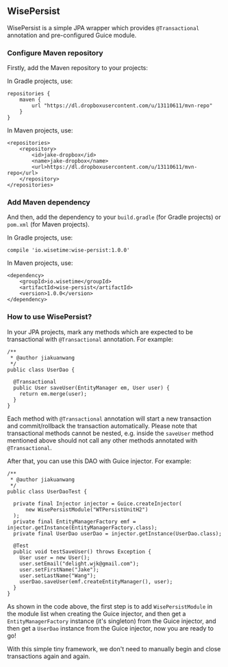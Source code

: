 ## WisePersist

WisePersist is a simple JPA wrapper which provides `@Transactional` annotation and pre-configured
Guice module.


### Configure Maven repository

Firstly, add the Maven repository to your projects:

In Gradle projects, use:

```
repositories {
    maven {
        url "https://dl.dropboxusercontent.com/u/13110611/mvn-repo"
    }
}
```

In Maven projects, use:

```
<repositories>
    <repository>
        <id>jake-dropbox</id>
        <name>jake-dropbox</name>
        <url>https://dl.dropboxusercontent.com/u/13110611/mvn-repo</url>
    </repository>
</repositories>
```

### Add Maven dependency

And then, add the dependency to your `build.gradle` (for Gradle projects) or `pom.xml` (for Maven projects).

In Gradle projects, use:

```
compile 'io.wisetime:wise-persist:1.0.0'
```

In Maven projects, use:

```
<dependency>
    <groupId>io.wisetime</groupId>
    <artifactId>wise-persist</artifactId>
    <version>1.0.0</version>
</dependency>
```

### How to use WisePersist?

In your JPA projects, mark any methods which are expected to be transactional with `@Transactional` annotation. For example:

```
/**
 * @author jiakuanwang
 */
public class UserDao {

  @Transactional
  public User saveUser(EntityManager em, User user) {
    return em.merge(user);
  }
}
```

Each method with `@Transactional` annotation will start a new transaction and commit/rollback the transaction automatically. Please note that transactional methods cannot be nested, e.g. inside the `saveUser` method mentioned above should not call any other methods annotated with `@Transactional`.

After that, you can use this DAO with Guice injector. For example:

```
/**
 * @author jiakuanwang
 */
public class UserDaoTest {

  private final Injector injector = Guice.createInjector(
      new WisePersistModule("WTPersistUnitH2")
  );
  private final EntityManagerFactory emf = injector.getInstance(EntityManagerFactory.class);
  private final UserDao userDao = injector.getInstance(UserDao.class);

  @Test
  public void testSaveUser() throws Exception {
    User user = new User();
    user.setEmail("delight.wjk@gmail.com");
    user.setFirstName("Jake");
    user.setLastName("Wang");
    userDao.saveUser(emf.createEntityManager(), user);
  }
}
```

As shown in the code above, the first step is to add `WisePersistModule` in the module list when creating the Guice injector, and then get a `EntityManagerFactory` instance (it's singleton) from the Guice injector, and then get a `UserDao` instance from the Guice injector, now you are ready to go!

With this simple tiny framework, we don't need to manually begin and close transactions again and again.
